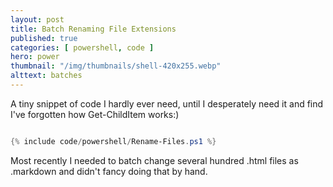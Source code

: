 ```yaml
---
layout: post
title: Batch Renaming File Extensions
published: true 
categories: [ powershell, code ] 
hero: power
thumbnail: "/img/thumbnails/shell-420x255.webp"
alttext: batches
---
```


A tiny snippet of code I hardly ever need, until I desperately need it and find I've forgotten how
Get-ChildItem works:)

```powershell

{% include code/powershell/Rename-Files.ps1 %}

```

Most recently I needed to batch change several hundred .html files as .markdown and didn't fancy 
doing that by hand. 
